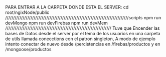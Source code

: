 PARA ENTRAR A LA CARPETA DONDE ESTA EL SERVER: cd root/ngixNode/public
//////////////////////////////////////////////////////////////////////////////scripts
npm run devMongo
npm run devFirebas
npm run devMem
///////////////////////////////////////////////////////////////////
Tuve que Encender las bases de Datos desde el server por el tema de los usuarios en una carpeta de utils llamada conecctions con el patron singleton, A modo de ejemplo intento conectar de nuevo desde /percistencias en /firebas/productos y en /mongoose/productos

